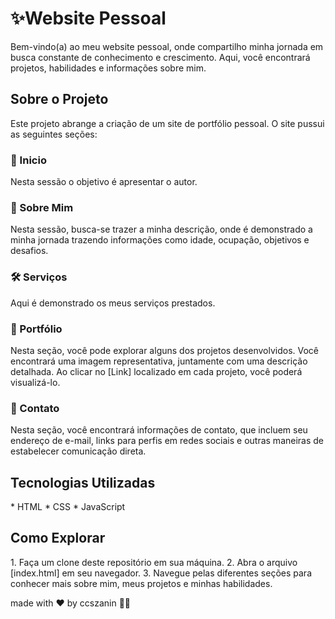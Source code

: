 <h1>✨Website Pessoal </h1>

Bem-vindo(a) ao meu website pessoal, onde compartilho minha jornada  em busca constante de conhecimento e crescimento. Aqui, você encontrará projetos, habilidades e informações sobre mim.


<h2>Sobre o Projeto</h2>
Este projeto abrange a criação de um site de portfólio pessoal. O site pussui as seguintes seções:


<h3>🙂 Inicio</h3>
Nesta sessão o objetivo é apresentar o autor.


<h3>👩 Sobre Mim</h3>
Nesta sessão, busca-se trazer a minha descrição, onde é demonstrado a  minha jornada trazendo informações como idade, ocupação, objetivos e desafios.


<h3>🛠️ Serviços</h3>
Aqui é demonstrado os meus serviços prestados.


<h3>🚀 Portfólio</h3>
Nesta seção, você pode explorar alguns dos projetos desenvolvidos. Você encontrará uma imagem representativa, juntamente com uma descrição detalhada. Ao clicar no [Link] localizado em cada projeto, você poderá visualizá-lo. 


<h3>📱 Contato</h3>
Nesta seção, você encontrará informações de contato, que incluem seu endereço de e-mail, links para perfis em redes sociais e outras maneiras de estabelecer comunicação direta.


<h2>Tecnologias Utilizadas</h2>
* HTML
* CSS
* JavaScript

<h2>Como Explorar</h2>
1. Faça um clone deste repositório em sua máquina.
2. Abra o arquivo [index.html] em seu navegador.
3. Navegue pelas diferentes seções para conhecer mais sobre mim, meus projetos e minhas habilidades.



made with ♥ by ccszanin 👋🏻

